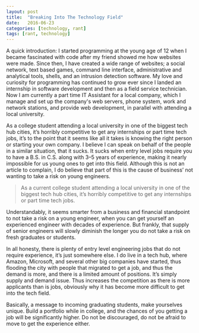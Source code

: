 ```yaml
---
layout: post
title:  "Breaking Into The Technology Field"
date:   2016-06-23
categories: [technology, rant]
tags: [rant, technology]
---
```

A quick introduction: I started programming at the young age of 12 when I became fascinated with code after my friend showed me how websites were made. Since then, I have created a wide range of websites; a social network, text based games, command line interface, administrative and analytical tools, shells, and an intrusion detection software. My love and curiosity for programming has continued to grow ever since I landed an internship in software development and then as a field service technician. Now I am currently a part time IT Assistant for a local company, which I manage and set up the company's web servers, phone system, work and network stations, and provide web development, in parallel with attending a local university.

As a college student attending a local university in one of the biggest tech hub cities, it’s horribly competitive to get any internships or part time tech jobs, it’s to the point that it seems like all it takes is knowing the right person or starting your own company. I believe I can speak on behalf of the people in a similar situation, that it sucks. It sucks when entry level jobs require you to have a B.S. in C.S. along with 3–5 years of experience, making it nearly impossible for us young ones to get into this field. Although this is not an article to complain, I do believe that part of this is the cause of business’ not wanting to take a risk on young engineers.

> As a current college student attending a local university in one of the biggest tech hub cities, it’s horribly competitive to get any internships or part time tech jobs.

Understandably, it seems smarter from a business and financial standpoint to not take a risk on a young engineer, when you can get yourself an experienced engineer with decades of experience. But frankly, that supply of senior engineers will slowly diminish the longer you do not take a risk on fresh graduates or students.

In all honesty, there is plenty of entry level engineering jobs that do not require experience, it’s just somewhere else. I do live in a tech hub, where Amazon, Microsoft, and several other big companies have started, thus flooding the city with people that migrated to get a job, and thus the demand is more, and there is a limited amount of positions. It’s simply supply and demand issue. Thus increases the competition as there is more applicants than is jobs, obviously why it has become more difficult to get into the tech field.

Basically, a message to incoming graduating students, make yourselves unique. Build a portfolio while in college, and the chances of you getting a job will be significantly higher. Do not be discouraged, do not be afraid to move to get the experience either.